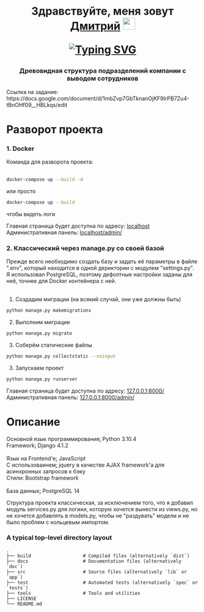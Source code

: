 <h1 align="center">Здравствуйте, меня зовут <a href="https://krasnoyarsk.hh.ru/applicant/resumes/view?resume=b609b18aff0b2682a10039ed1f38764d654268" target="_blank">Дмитрий</a>
<img src="https://github.com/blackcater/blackcater/raw/main/images/Hi.gif" height="32"/>
<p align="center">
<a href="https://github.com/LzrdDragon/employeetree"><img src="https://readme-typing-svg.herokuapp.com?font=Fira+Code&weight=600&pause=1000&center=true&vCenter=true&width=435&lines=%D0%AD%D1%82%D0%BE+%D0%BC%D0%BE%D1%91+%D1%82%D0%B5%D1%81%D1%82%D0%BE%D0%B2%D0%BE%D0%B5+%D0%B7%D0%B0%D0%B4%D0%B0%D0%BD%D0%B8%D0%B5" alt="Typing SVG" /></a>
</p>
</h1>

<h3 align="center">
    Древовидная структура подразделений компании с выводом сотрудников
</h3>
<p font-size="6" align="left">Ссылка на задание: https://docs.google.com/document/d/1mbZvp7GbTknanOjKF9IrPB7Zu4-tBnOHf09__HBLkqs/edit</p>

<h1>
    Разворот проекта
</h1>

<div>
<h3>1. Docker</h3>
<span>Команда для разворота проекта:</span><br><br>

```bash
docker-compose up --build -d
```
или просто
```bash
docker-compose up --build
```
чтобы видеть логи

<span>Главная страница будет доступна по адресу: <a href="http://localhost/" target="_blank">localhost</a></span><br>
<span>Административная панель: <a href="http://localhost/admin/" target="_blank">localhost/admin/</a></span>

<h3>2. Классический через manage.py со своей базой</h3>
<span>Прежде всего необходимо создать базу и задать её параметры в файле ".env", который находится в одной дериктории с модулем "settings.py". Я использовал PostgreSQL, поэтому дефолтные настройки заданы для неё, точнее для Docker контейнера с ней.</span><br><br>

1. Создадим миграции (на всякий случай, они уже должны быть)
```bash
python manage.py makemigrations
```
2. Выполним миграции
```bash
python manage.py migrate
```
3. Соберём статические файлы
```bash
python manage.py collectstatic --noinput
```
3. Запускаем проект
```bash
python manage.py runserver
```

<span>Главная страница будет доступна по адресу: <a href=" http://127.0.0.1:8000/" target="_blank">127.0.0.1:8000/</a></span><br>
<span>Административная панель: <a href=" http://127.0.0.1:8000/admin/" target="_blank">127.0.0.1:8000/admin/</a></span>
</div>

<h1>
    Описание
</h1>

Основной язык программирования<a href="#">:</a> Python 3.10.4<br>
Framework<a href="#">:</a>  Django 4.1.2<br>
<br>
Язык на Frontend'е<a href="#">:</a>  JavaScript<br>
С использоваинем<a href="#">:</a>  jquery в качестве AJAX framework'а для асинхронных запросов к бэку<br>
Стили: Bootstrap framework<br>
<br>
База данных<a href="#">:</a> PostgreSQL 14<br>


Структура проекта классическая, за исключением того, что я добавил модуль services.py для логики, которую хочется вынести из views.py, но не хочется добавлять в models.py, чтобы не "раздувать" модели и не было проблем с кольцевым импортом.



### A typical top-level directory layout

    .
    ├── build                   # Compiled files (alternatively `dist`)
    ├── docs                    # Documentation files (alternatively `doc`)
    ├── src                     # Source files (alternatively `lib` or `app`)
    ├── test                    # Automated tests (alternatively `spec` or `tests`)
    ├── tools                   # Tools and utilities
    ├── LICENSE
    └── README.md
